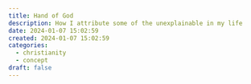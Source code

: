 ```yaml
---
title: Hand of God
description: How I attribute some of the unexplainable in my life
date: 2024-01-07 15:02:59
created: 2024-01-07 15:02:59
categories:
  - christianity
  - concept
draft: false
---
```


